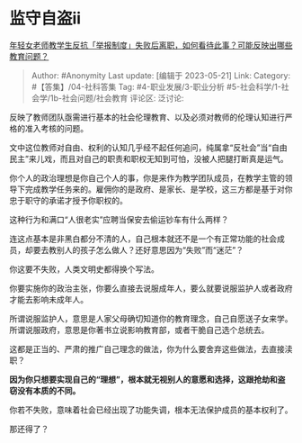 # 监守自盗ii
[年轻女老师教学生反抗「举报制度」失败后离职，如何看待此事？可能反映出哪些教育问题？](https://www.zhihu.com/question/600325056/answer/3034377298)

> Author: #Anonymity
> Last update: [编辑于 2023-05-21]
> Link:
> Category: #【答集】/04-社科答集
> Tag: #4-职业发展/3-职业分析 #5-社会科学/1-社会学/1b-社会问题/社会教育
> 评论区:
> 泛讨论:

反映了教师团队亟需进行基本的社会伦理教育、以及必须对教师的伦理认知进行严格的准入考核的问题。

文中这位教师对自由、权利的认知几乎经不起任何追问，纯属拿“反社会”当“自由民主”来儿戏，而且对自己的职责和职权无知到可怕，没被人把腿打断真是运气。

你个人的政治理想是你自己个人的事，你是来作为教学团队成员，在教学主管的领导下完成教学任务来的。雇佣你的是政府、是家长、是学校，这三方都是基于对你忠于职守的承诺才授予你职权的。

这种行为和满口“人很老实”应聘当保安去偷运钞车有什么两样？

连这点基本是非黑白都分不清的人，自己根本就还不是一个有正常功能的社会成员，却要去教别人的孩子怎么做人？还好意思因为“失败”而“迷茫”？

你这要不失败，人类文明史都得换个写法。

你要实施你的政治主张，你要么直接去说服成年人，要么就要说服监护人或者政府才能去影响未成年人。

所谓说服监护人，意思是人家父母确切知道你的教育理念，自己自愿送子女来学。所谓说服政府，意思是你著书立说影响教育部，或者干脆自己选个总统去。

这都是正当的、严肃的推广自己理念的做法，你为什么要舍弃这些做法，去直接渎职？

**因为你只想要实现自己的“理想”，根本就无视别人的意愿和选择，这跟抢劫和盗窃没有本质的不同。**

你若不失败，意味着社会已经出现了功能失调，根本无法保护成员的基本权利了。

那还得了？
